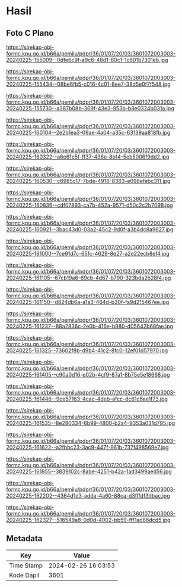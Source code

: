 # Hasil

## Foto C Plano

https://sirekap-obj-formc.kpu.go.id/b66a/pemilu/pdpr/36/01/07/20/03/3601072003003-20240225-155009--0dfe6c9f-a9c6-48d1-80c1-1c601b7301eb.jpg

https://sirekap-obj-formc.kpu.go.id/b66a/pemilu/pdpr/36/01/07/20/03/3601072003003-20240225-155434--08be6fb5-c016-4c01-8ee7-38d5e0f7f548.jpg

https://sirekap-obj-formc.kpu.go.id/b66a/pemilu/pdpr/36/01/07/20/03/3601072003003-20240225-155730--a387b08b-369f-43e3-953b-b8e0324b031a.jpg

https://sirekap-obj-formc.kpu.go.id/b66a/pemilu/pdpr/36/01/07/20/03/3601072003003-20240225-160104--2e2b1ea3-09ae-4a04-a35c-63139aa818fb.jpg

https://sirekap-obj-formc.kpu.go.id/b66a/pemilu/pdpr/36/01/07/20/03/3601072003003-20240225-160322--a6e61e5f-ff37-436e-8b14-5eb5006f9dd2.jpg

https://sirekap-obj-formc.kpu.go.id/b66a/pemilu/pdpr/36/01/07/20/03/3601072003003-20240225-160530--c6985c17-7bde-4916-8363-e098efebc311.jpg

https://sirekap-obj-formc.kpu.go.id/b66a/pemilu/pdpr/36/01/07/20/03/3601072003003-20240225-160836--cdf07893-ca7b-452a-9571-d50c2c2b7098.jpg

https://sirekap-obj-formc.kpu.go.id/b66a/pemilu/pdpr/36/01/07/20/03/3601072003003-20240225-160921--3bac43d0-03a2-45c2-9d0f-a3b4dc8a9627.jpg

https://sirekap-obj-formc.kpu.go.id/b66a/pemilu/pdpr/36/01/07/20/03/3601072003003-20240225-161000--7ce91d7c-65fc-4629-8e27-a2e22ecb8ef4.jpg

https://sirekap-obj-formc.kpu.go.id/b66a/pemilu/pdpr/36/01/07/20/03/3601072003003-20240225-161105--67cb19a6-69cb-4d67-b790-323bda2b28f4.jpg

https://sirekap-obj-formc.kpu.go.id/b66a/pemilu/pdpr/36/01/07/20/03/3601072003003-20240225-161150--d824db6a-a1a3-464d-b30f-fa9d215467ee.jpg

https://sirekap-obj-formc.kpu.go.id/b66a/pemilu/pdpr/36/01/07/20/03/3601072003003-20240225-161237--88a2836c-2e0b-416e-b980-d05642b68fae.jpg

https://sirekap-obj-formc.kpu.go.id/b66a/pemilu/pdpr/36/01/07/20/03/3601072003003-20240225-161325--73602f8b-d9b4-41c2-8fc0-12ef01d57970.jpg

https://sirekap-obj-formc.kpu.go.id/b66a/pemilu/pdpr/36/01/07/20/03/3601072003003-20240225-161405--c90a0d16-e02b-4cf9-87a1-8b75e5e18668.jpg

https://sirekap-obj-formc.kpu.go.id/b66a/pemilu/pdpr/36/01/07/20/03/3601072003003-20240225-161446--9ce57163-4cac-4deb-afcc-dc61c6ae1f73.jpg

https://sirekap-obj-formc.kpu.go.id/b66a/pemilu/pdpr/36/01/07/20/03/3601072003003-20240225-161535--8e280334-6b99-4800-b2a4-9353a031d795.jpg

https://sirekap-obj-formc.kpu.go.id/b66a/pemilu/pdpr/36/01/07/20/03/3601072003003-20240225-161622--a2fbbc23-3ac9-447f-961b-737f498569e7.jpg

https://sirekap-obj-formc.kpu.go.id/b66a/pemilu/pdpr/36/01/07/20/03/3601072003003-20240225-161855--3839102c-8abe-4251-b42a-1ad3499aed56.jpg

https://sirekap-obj-formc.kpu.go.id/b66a/pemilu/pdpr/36/01/07/20/03/3601072003003-20240225-162202--4364d1d3-adda-4a60-88ca-d3fffdf3dbac.jpg

https://sirekap-obj-formc.kpu.go.id/b66a/pemilu/pdpr/36/01/07/20/03/3601072003003-20240225-162327--516549a8-0d0d-4002-bb59-fff1ad86dcd5.jpg


## Metadata

| Key        | Value               |
| ---------- | ------------------- |
| Time Stamp | 2024-02-26 16:03:53 |
| Kode Dapil | 3601                |



